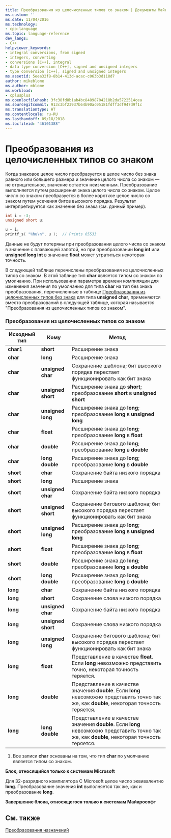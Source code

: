 ```yaml
---
title: Преобразования из целочисленных типов со знаком | Документы Майкрософт
ms.custom: ''
ms.date: 11/04/2016
ms.technology:
- cpp-language
ms.topic: language-reference
dev_langs:
- C++
helpviewer_keywords:
- integral conversions, from signed
- integers, converting
- conversions [C++], integral
- data type conversion [C++], signed and unsigned integers
- type conversion [C++], signed and unsigned integers
ms.assetid: 5eea32f8-8b14-413d-acac-c063b3d118d7
author: mikeblome
ms.author: mblome
ms.workload:
- cplusplus
ms.openlocfilehash: 3fc38fd8b1ab4bc84898704218b2da5722514cea
ms.sourcegitcommit: 913c3bf23937b64b90ac05181fdff3df947d9f1c
ms.translationtype: HT
ms.contentlocale: ru-RU
ms.lasthandoff: 09/18/2018
ms.locfileid: "46101388"
---
```

# <a name="conversions-from-signed-integral-types"></a>Преобразования из целочисленных типов со знаком

Когда знаковое целое число преобразуется в целое число без знака равного или большего размера и значение целого числа со знаком — не отрицательное, значение остается неизменным. Преобразование выполняется путем расширения знака целого числа со знаком. Целое число со знаком преобразуется в более короткое целое число со знаком путем усечения битов высокого порядка. Результат интерпретируется как значение без знака (см. данный пример).

```C
int i = -3;
unsigned short u;

u = i;
printf_s( "%hu\n", u );  // Prints 65533
```

Данные не будут потеряны при преобразовании целого числа со знаком в значение с плавающей запятой, но при преобразовании **long int** или **unsigned long int** в значение **float** может утратиться некоторая точность.

В следующей таблице перечислены преобразования из целочисленных типов со знаком. В этой таблице тип **char** является типом со знаком по умолчанию. При использовании параметра времени компиляции для изменения значения по умолчанию для типа **char** на тип без знака преобразования, перечисленные в таблице [Преобразования из целочисленных типов без знака](../c-language/conversions-from-unsigned-integral-types.md) для типа **unsigned char**, применяются вместо преобразований в следующей таблице, которая называется "Преобразования из целочисленных типов со знаком".

### <a name="conversions-from-signed-integral-types"></a>Преобразования из целочисленных типов со знаком

|Исходный тип|Кому|Метод|
|----------|--------|------------|
|**char**1|**short**|Расширение знака|
|**char**|**long**|Расширение знака|
|**char**|**unsigned char**|Сохранение шаблона; бит высокого порядка перестает функционировать как бит знака|
|**char**|**unsigned short**|Расширение знака до **short**; преобразование **short** в **unsigned short**|
|**char**|**unsigned long**|Расширение знака до **long**; преобразование **long** в **unsigned long**|
|**char**|**float**|Расширение знака до **long**; преобразование **long** в **float**|
|**char**|**double**|Расширение знака до **long**; преобразование **long** в **double**|
|**char**|**long double**|Расширение знака до **long**; преобразование **long** в **double**|
|**short**|**char**|Сохранение байта низкого порядка|
|**short**|**long**|Расширение знака|
|**short**|**unsigned char**|Сохранение байта низкого порядка|
|**short**|**unsigned short**|Сохранение битового шаблона; бит высокого порядка перестает функционировать как бит знака|
|**short**|**unsigned long**|Расширение знака до **long**; преобразование **long** в **unsigned long**|
|**short**|**float**|Расширение знака до **long**; преобразование **long** в **float**|
|**short**|**double**|Расширение знака до **long**; преобразование **long** в **double**|
|**short**|**long double**|Расширение знака до **long**; преобразование **long** в **double**|
|**long**|**char**|Сохранение байта низкого порядка|
|**long**|**short**|Сохранение слова низкого порядка|
|**long**|**unsigned char**|Сохранение байта низкого порядка|
|**long**|**unsigned short**|Сохранение слова низкого порядка|
|**long**|**unsigned long**|Сохранение битового шаблона; бит высокого порядка перестает функционировать как бит знака|
|**long**|**float**|Представление в качестве **float**. Если **long** невозможно представить точно, некоторая точность теряется.|
|**long**|**double**|Представление в качестве значения **double**. Если **long** невозможно представить точно так же, как **double**, некоторая точность теряется.|
|**long**|**long double**|Представление в качестве значения **double**. Если **long** невозможно представить точно так же, как **double**, некоторая точность теряется.|

1. Все записи **char** основаны на том, что тип **char** по умолчанию является типом со знаком.

**Блок, относящийся только к системам Microsoft**

Для 32-разрядного компилятора С Microsoft целое число эквивалентно **long**. Преобразование значения **int** выполняется так же, как и преобразование **long**.

**Завершение блока, относящегося только к системам Майкрософт**

## <a name="see-also"></a>См. также

[Преобразования назначений](../c-language/assignment-conversions.md)